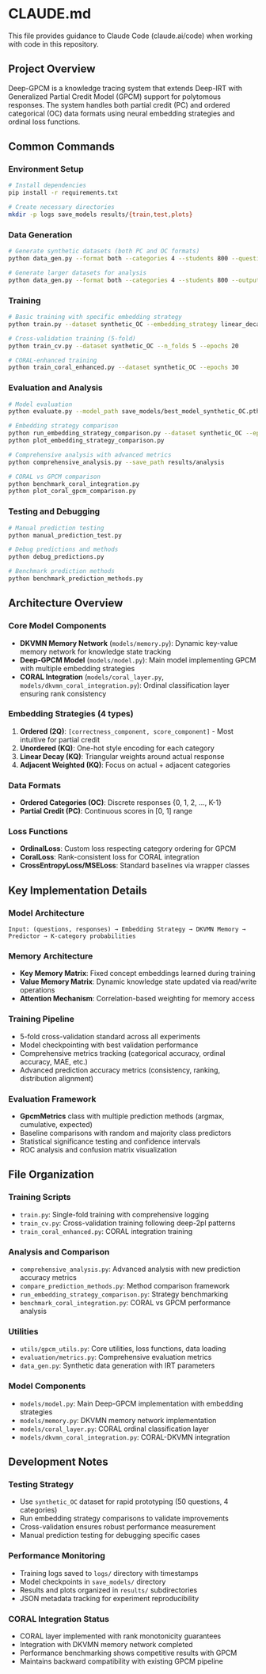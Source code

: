 # CLAUDE.md

This file provides guidance to Claude Code (claude.ai/code) when working with code in this repository.

## Project Overview

Deep-GPCM is a knowledge tracing system that extends Deep-IRT with Generalized Partial Credit Model (GPCM) support for polytomous responses. The system handles both partial credit (PC) and ordered categorical (OC) data formats using neural embedding strategies and ordinal loss functions.

## Common Commands

### Environment Setup
```bash
# Install dependencies
pip install -r requirements.txt

# Create necessary directories
mkdir -p logs save_models results/{train,test,plots}
```

### Data Generation
```bash
# Generate synthetic datasets (both PC and OC formats)
python data_gen.py --format both --categories 4 --students 800 --questions 50

# Generate larger datasets for analysis
python data_gen.py --format both --categories 4 --students 800 --output_dir data/large
```

### Training
```bash
# Basic training with specific embedding strategy
python train.py --dataset synthetic_OC --embedding_strategy linear_decay --epochs 30

# Cross-validation training (5-fold)
python train_cv.py --dataset synthetic_OC --n_folds 5 --epochs 20

# CORAL-enhanced training
python train_coral_enhanced.py --dataset synthetic_OC --epochs 30
```

### Evaluation and Analysis
```bash
# Model evaluation
python evaluate.py --model_path save_models/best_model_synthetic_OC.pth --dataset synthetic_OC

# Embedding strategy comparison
python run_embedding_strategy_comparison.py --dataset synthetic_OC --epochs 10
python plot_embedding_strategy_comparison.py

# Comprehensive analysis with advanced metrics
python comprehensive_analysis.py --save_path results/analysis

# CORAL vs GPCM comparison
python benchmark_coral_integration.py
python plot_coral_gpcm_comparison.py
```

### Testing and Debugging
```bash
# Manual prediction testing
python manual_prediction_test.py

# Debug predictions and methods
python debug_predictions.py

# Benchmark prediction methods
python benchmark_prediction_methods.py
```

## Architecture Overview

### Core Model Components
- **DKVMN Memory Network** (`models/memory.py`): Dynamic key-value memory network for knowledge state tracking
- **Deep-GPCM Model** (`models/model.py`): Main model implementing GPCM with multiple embedding strategies
- **CORAL Integration** (`models/coral_layer.py`, `models/dkvmn_coral_integration.py`): Ordinal classification layer ensuring rank consistency

### Embedding Strategies (4 types)
1. **Ordered (2Q)**: `[correctness_component, score_component]` - Most intuitive for partial credit
2. **Unordered (KQ)**: One-hot style encoding for each category  
3. **Linear Decay (KQ)**: Triangular weights around actual response
4. **Adjacent Weighted (KQ)**: Focus on actual + adjacent categories

### Data Formats
- **Ordered Categories (OC)**: Discrete responses {0, 1, 2, ..., K-1}
- **Partial Credit (PC)**: Continuous scores in [0, 1] range

### Loss Functions
- **OrdinalLoss**: Custom loss respecting category ordering for GPCM
- **CoralLoss**: Rank-consistent loss for CORAL integration
- **CrossEntropyLoss/MSELoss**: Standard baselines via wrapper classes

## Key Implementation Details

### Model Architecture
```
Input: (questions, responses) → Embedding Strategy → DKVMN Memory → Predictor → K-category probabilities
```

### Memory Architecture
- **Key Memory Matrix**: Fixed concept embeddings learned during training
- **Value Memory Matrix**: Dynamic knowledge state updated via read/write operations
- **Attention Mechanism**: Correlation-based weighting for memory access

### Training Pipeline
- 5-fold cross-validation standard across all experiments
- Model checkpointing with best validation performance
- Comprehensive metrics tracking (categorical accuracy, ordinal accuracy, MAE, etc.)
- Advanced prediction accuracy metrics (consistency, ranking, distribution alignment)

### Evaluation Framework
- **GpcmMetrics** class with multiple prediction methods (argmax, cumulative, expected)
- Baseline comparisons with random and majority class predictors
- Statistical significance testing and confidence intervals
- ROC analysis and confusion matrix visualization

## File Organization

### Training Scripts
- `train.py`: Single-fold training with comprehensive logging
- `train_cv.py`: Cross-validation training following deep-2pl patterns
- `train_coral_enhanced.py`: CORAL integration training

### Analysis and Comparison
- `comprehensive_analysis.py`: Advanced analysis with new prediction accuracy metrics
- `compare_prediction_methods.py`: Method comparison framework
- `run_embedding_strategy_comparison.py`: Strategy benchmarking
- `benchmark_coral_integration.py`: CORAL vs GPCM performance analysis

### Utilities
- `utils/gpcm_utils.py`: Core utilities, loss functions, data loading
- `evaluation/metrics.py`: Comprehensive evaluation metrics
- `data_gen.py`: Synthetic data generation with IRT parameters

### Model Components
- `models/model.py`: Main Deep-GPCM implementation with embedding strategies
- `models/memory.py`: DKVMN memory network implementation
- `models/coral_layer.py`: CORAL ordinal classification layer
- `models/dkvmn_coral_integration.py`: CORAL-DKVMN integration

## Development Notes

### Testing Strategy
- Use `synthetic_OC` dataset for rapid prototyping (50 questions, 4 categories)
- Run embedding strategy comparisons to validate improvements
- Cross-validation ensures robust performance measurement
- Manual prediction testing for debugging specific cases

### Performance Monitoring
- Training logs saved to `logs/` directory with timestamps
- Model checkpoints in `save_models/` directory
- Results and plots organized in `results/` subdirectories
- JSON metadata tracking for experiment reproducibility

### CORAL Integration Status
- CORAL layer implemented with rank monotonicity guarantees
- Integration with DKVMN memory network completed
- Performance benchmarking shows competitive results with GPCM
- Maintains backward compatibility with existing GPCM pipeline